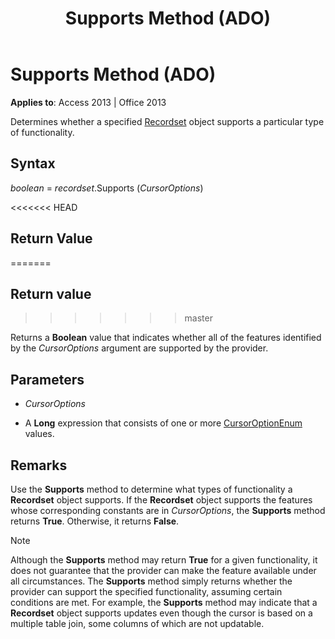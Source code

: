 ﻿---
title: Supports Method (ADO)
TOCTitle: Supports Method (ADO)
ms:assetid: 2b4062ce-44df-4e84-1ce9-d6618c10c2af
ms:mtpsurl: https://msdn.microsoft.com/library/JJ249059(v=office.15)
ms:contentKeyID: 48543924
ms.date: 09/18/2015
mtps_version: v=office.15
---

# Supports Method (ADO)


**Applies to**: Access 2013 | Office 2013

Determines whether a specified [Recordset](recordset-object-ado.md) object supports a particular type of functionality.

## Syntax

*boolean* = *recordset*.Supports (*CursorOptions*)

<<<<<<< HEAD
## Return Value
=======
## Return value
>>>>>>> master

Returns a **Boolean** value that indicates whether all of the features identified by the *CursorOptions* argument are supported by the provider.

## Parameters

  - *CursorOptions*

  - A **Long** expression that consists of one or more [CursorOptionEnum](cursoroptionenum.md) values.

## Remarks

Use the **Supports** method to determine what types of functionality a **Recordset** object supports. If the **Recordset** object supports the features whose corresponding constants are in *CursorOptions*, the **Supports** method returns **True**. Otherwise, it returns **False**.


> [!NOTE]
> <P>Although the <STRONG>Supports</STRONG> method may return <STRONG>True</STRONG> for a given functionality, it does not guarantee that the provider can make the feature available under all circumstances. The <STRONG>Supports</STRONG> method simply returns whether the provider can support the specified functionality, assuming certain conditions are met. For example, the <STRONG>Supports</STRONG> method may indicate that a <STRONG>Recordset</STRONG> object supports updates even though the cursor is based on a multiple table join, some columns of which are not updatable.</P>


